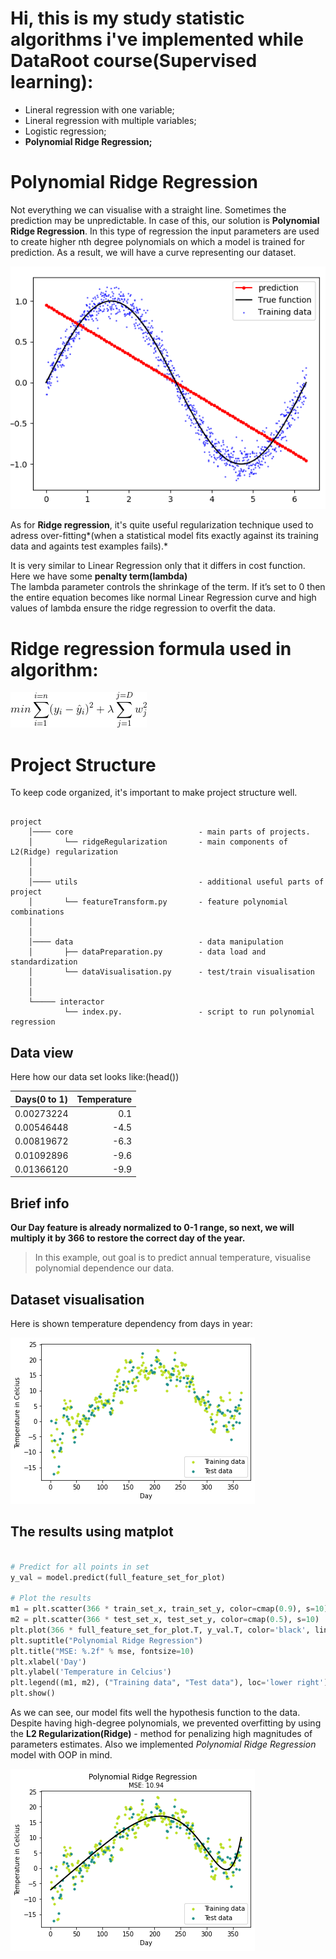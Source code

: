 # Hi, this is my study statistic algorithms i've implemented while DataRoot course(Supervised learning):

+ Lineral regression with one variable;
+ Lineral regression with multiple variables;
+ Logistic regression;
+ **Polynomial Ridge Regression;**


# Polynomial Ridge Regression  

Not everything we can visualise with a straight line. Sometimes the prediction may be unpredictable. In case of this, our solution is **Polynomial Ridge Regression**.
In this type of regression the input parameters are used to create higher nth degree polynomials on which a model is trained for prediction. As a result, we will have a curve representing our dataset.

![alt text](media/LinVsRidge.png "^_^")​


As for **Ridge regression**, it's quite useful regularization technique used to adress over-fitting*(when a statistical model fits exactly against its training data and againts test examples fails).*

It is very similar to Linear Regression only that it differs in cost function. Here we have some **penalty term(lambda)** <br/>The lambda parameter controls the shrinkage of the term. If it’s set to 0 then the entire equation becomes like normal Linear Regression curve and high values of lambda ensure the ridge regression to overfit the data.


# Ridge regression formula used in algorithm:

![alt text](media/Ridge_regression_formula.gif "^_^")​


# Project Structure

To keep code organized, it's important to make project structure well.
```

project
    │──── core                            - main parts of projects. 
    │       └── ridgeRegularization       - main components of L2(Ridge) regularization
    │
    │ 
    │──── utils                           - additional useful parts of project
    │       └── featureTransform.py       - feature polynomial combinations
    │
    │
    │──── data                            - data manipulation
    │       ├── dataPreparation.py        - data load and standardization 
    │       └── dataVisualisation.py      - test/train visualisation
    │
    │
    └───── interactor             
            └── index.py.                 - script to run polynomial regression

```


## Data view

Here how our data set looks like:(head())

 |Days(0 to 1) | Temperature|
 |-------------|-----------:|
 |	0.00273224|	0.1  |  
 |	0.00546448|	-4.5 |
 |	0.00819672|	-6.3 |
 |	0.01092896|	-9.6 |
 |	0.01366120|	-9.9|	

## Brief info

**Our Day feature is already normalized to 0-1 range, so next, we will multiply it by 366 to restore the correct day of the year.**

> In this example, out goal is to predict annual temperature, visualise polynomial dependence our data.

## Dataset visualisation

Here is shown temperature dependency from days in year:

![alt text](media/data_plot.png ":)")​


## The results using matplot

```python

# Predict for all points in set
y_val = model.predict(full_feature_set_for_plot)
    
# Plot the results
m1 = plt.scatter(366 * train_set_x, train_set_y, color=cmap(0.9), s=10)
m2 = plt.scatter(366 * test_set_x, test_set_y, color=cmap(0.5), s=10)
plt.plot(366 * full_feature_set_for_plot.T, y_val.T, color='black', linewidth=2, label="Prediction")
plt.suptitle("Polynomial Ridge Regression")
plt.title("MSE: %.2f" % mse, fontsize=10)
plt.xlabel('Day')
plt.ylabel('Temperature in Celcius')
plt.legend((m1, m2), ("Training data", "Test data"), loc='lower right')
plt.show()

```

As we can see, our model fits well the hypothesis function to the data. Despite having high-degree polynomials, we prevented overfitting by using the **L2 Regularization(Ridge)** - method for penalizing high magnitudes of parameters estimates. Also we implemented *Polynomial Ridge Regression* model with OOP in mind.

![alt text](media/result.png ":)")​